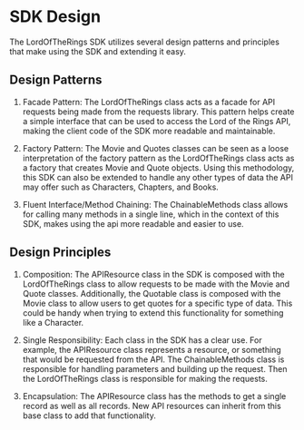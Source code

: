 # SDK Design

The LordOfTheRings SDK utilizes several design patterns and principles that make 
using the SDK and extending it easy.

## Design Patterns

1. Facade Pattern: The LordOfTheRings class acts as a facade for API requests being made from the 
requests library. This pattern helps create a simple interface that can be used to access the Lord of the Rings API, 
making the client code of the SDK more readable and maintainable.

2. Factory Pattern: The Movie and Quotes classes can be seen as a loose interpretation of the factory pattern as 
the LordOfTheRings class acts as a factory that creates Movie and Quote objects. Using this methodology, this SDK
can also be extended to handle any other types of data the API may offer such as Characters, Chapters, and Books. 

3. Fluent Interface/Method Chaining: The ChainableMethods class allows for calling many methods in a single line, which
in the context of this SDK, makes using the api more readable and easier to use. 

## Design Principles

1. Composition: The APIResource class in the SDK is composed with the LordOfTheRings class to allow requests to be made with the 
Movie and Quote classes. Additionally, the Quotable class is composed with the Movie class to allow users to get quotes for a specific
type of data. This could be handy when trying to extend this functionality for something like a Character.

2. Single Responsibility: Each class in the SDK has a clear use. For example, the APIResource class represents a resource, or something
that would be requested from the API. The ChainableMethods class is responsible for handling parameters and building up the request. Then the 
LordOfTheRings class is responsible for making the requests.

3. Encapsulation: The APIResource class has the methods to get a single record as well as all records. New API resources can inherit from this
base class to add that functionality. 
 